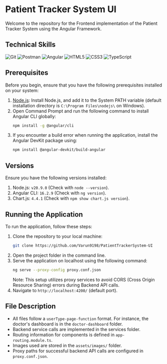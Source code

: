 # Patient Tracker System UI

Welcome to the repository for the Frontend implementation of the Patient Tracker System using the Angular Framework.

## Technical Skills
![Git](https://img.shields.io/badge/git-%23F05033.svg?style=for-the-badge&logo=git&logoColor=white)
![Postman](https://img.shields.io/badge/Postman-FF6C37?style=for-the-badge&logo=postman&logoColor=white)
![Angular](https://img.shields.io/badge/angular-%23DD0031.svg?style=for-the-badge&logo=angular&logoColor=white)
![HTML5](https://img.shields.io/badge/html5-%23E34F26.svg?style=for-the-badge&logo=html5&logoColor=white)
![CSS3](https://img.shields.io/badge/css3-%231572B6.svg?style=for-the-badge&logo=css3&logoColor=white)
![TypeScript](https://img.shields.io/badge/typescript-%23007ACC.svg?style=for-the-badge&logo=typescript&logoColor=white)

## Prerequisites

Before you begin, ensure that you have the following prerequisites installed on your system:

1. [Node.js](https://nodejs.org/en/download): Install Node.js, and add it to the System PATH variable (default installation directory is `C:\Program Files\nodejs\` on Windows).
2. Open Command Prompt and run the following command to install Angular CLI globally:
    ```bash
    npm install -g @angular/cli
    ```
3. If you encounter a build error when running the application, install the Angular DevKit package using:
    ```bash
    npm install @angular-devkit/build-angular
    ```

## Versions

Ensure you have the following versions installed:

1. Node.js: `v20.9.0` (Check with `node --version`).
2. Angular CLI: `16.2.9` (Check with `ng version`).
3. Chart.js: `4.4.1` (Check with `npm show chart.js version`).

## Running the Application

To run the application, follow these steps:

1. Clone the repository to your local machine:
    ```bash
    git clone https://github.com/Varun9198/PatientTrackerSystem-UI
    ```
2. Open the project folder in the command line.
3. Serve the application on localhost using the following command:
    ```bash
    ng serve --proxy-config proxy.conf.json
    ```
    Note: This setup utilizes proxy services to avoid CORS (Cross Origin Resource Sharing) errors during Backend API calls.
4. Navigate to `http://localhost:4200/` (default port).

## File Description

- All files follow a `userType-page-function` format. For instance, the doctor's dashboard is in the `doctor-dashboard` folder.
- Backend service calls are implemented in the services folder.
- Routing information for components is defined in `app-routing.module.ts`.
- Images used are stored in the `assets/images/` folder.
- Proxy paths for successful backend API calls are configured in `proxy.conf.json`.
